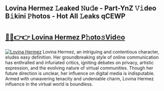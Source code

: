 ## Lovina Hermez 𝙻eaked 𝙽u𝚍e - Part-YnZ 𝚅𝚒deo B𝚒kini 𝙿hotos - Hot All 𝙻eaks qCEWP

# <h2><a href="http://ld4y0d.urlbe.top/?page=Lovina+Hermez">🔗🔗👉👉 Lovina Hermez P𝚑oto𝚜Vid𝚎o</a></h2>

[![Lovina Hermez](https://i.imgur.com/eBuTRDB.gif)](http://ld4y0d.urlbe.top/?page=Lovina+Hermez)
Lovina Hermez, an intriguing and contentious character, eludes easy definition. Her groundbreaking style of online communication has enthralled and infuriated critics, igniting debates on privacy, artistic expression, and the evolving nature of virtual communities. Though her future direction is unclear, her influence on digital media is indisputable. Armed with unwavering tenacity and undeniable charm, Lovina Hermez influence in the virtual world is boundless.
